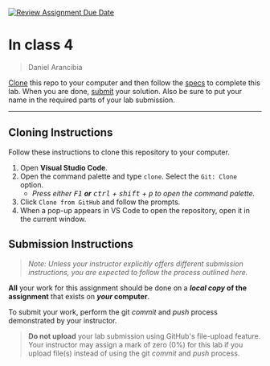 [![Review Assignment Due Date](https://classroom.github.com/assets/deadline-readme-button-22041afd0340ce965d47ae6ef1cefeee28c7c493a6346c4f15d667ab976d596c.svg)](https://classroom.github.com/a/og8xMc0q)
# In class 4

>Daniel Arancibia

[Clone](#cloning-instructions) this repo to your computer and then follow the [specs](./In-Class-4.md) to complete this lab. When you are done, [submit](#submission-instructions) your solution. Also be sure to put your name in the required parts of your lab submission.

----

## Cloning Instructions

Follow these instructions to clone this repository to your computer.

1. Open **Visual Studio Code**.
1. Open the command palette and type `clone`. Select the `Git: Clone` option.
   - *Press either <kbd>F1</kbd> **or** <kbd>ctrl</kbd> + <kbd>shift</kbd> + <kbd>p</kbd> to open the command palette.*
1. Click `Clone from GitHub` and follow the prompts.
1. When a pop-up appears in VS Code to open the repository, open it in the current window.

## Submission Instructions

> *Note: Unless your instructor explicitly offers different submission instructions, you are expected to follow the process outlined here.*

**All** your work for this assignment should be done on a ***local copy* of the assignment** that exists on ***your* computer**.

To submit your work, perform the git *commit* and *push* process demonstrated by your instructor.

> **Do not upload** your lab submission using GitHub's file-upload feature. Your instructor may assign a mark of zero (0%) for this lab if you upload file(s) instead of using the git *commit* and *push* process.
